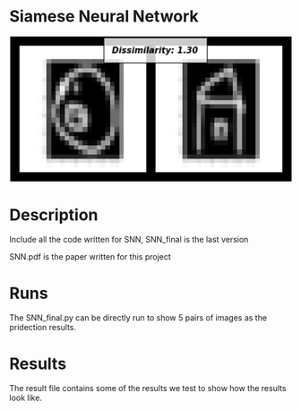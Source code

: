 # Siamese Neural Network

 ![image](https://github.com/TongJiL/Siamese-Neural-Network/blob/master/result/p-h.png)
 
Description
===========
Include all the code written for SNN, SNN_final is the last version

SNN.pdf is the paper written for this project

Runs
===========
The SNN_final.py can be directly run to show 5 pairs of images as the pridection results.

Results
===========
The result file contains some of the results we test to show how the results look like. 
